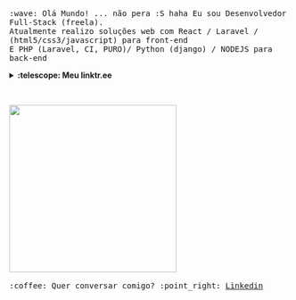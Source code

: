 <p>
  <samp>
    :wave: Olá Mundo! ... não pera :S haha Eu sou Desenvolvedor Full-Stack (freela).
    <br />Atualmente realizo soluções web com React / Laravel / (html5/css3/javascript) para front-end
    <br /> E PHP (Laravel, CI, PURO)/ Python (django) / NODEJS para back-end
    <details>
      <summary><b>:telescope: Meu linktr.ee</b></summary>
      <ul>
        <li>
          <a href="https://linktr.ee/joonasalb">⚡ Find me!</a>
        </li>
        <li>
          <a href="https://github.com/joonasalb/commit-style-guide"
            >Commit style guide</a
          >
        </li>
      </ul>
    </details>
  </samp>
</p>
  
<br>
  
<p>
  <samp>
    <img
      src="https://media.giphy.com/media/PKgfwX7ct5f5C/giphy.gif"
      width="300px"
    />
    <br /><br />:coffee: Quer conversar comigo? :point_right:
    <a href="https://linkedin.com/in/jonas-albuquerquee"> Linkedin</a>
  </samp>
</p>



<!--
**joonasalb/joonasalb** is a ✨ _special_ ✨ repository because its `README.md` (this file) appears on your GitHub profile.

Here are some ideas to get you started:

- 🔭 I’m currently working on ...
- 🌱 I’m currently learning ...
- 👯 I’m looking to collaborate on ...
- 🤔 I’m looking for help with ...
- 💬 Ask me about ...
- 📫 How to reach me: ...
- 😄 Pronouns: ...
- ⚡ Fun fact: ...
-->
